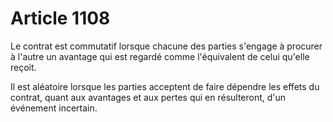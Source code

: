 # Article 1108

Le contrat est commutatif lorsque chacune des parties s'engage à procurer à l'autre un avantage qui est regardé comme l'équivalent de celui qu'elle reçoit.

Il est aléatoire lorsque les parties acceptent de faire dépendre les effets du contrat, quant aux avantages et aux pertes qui en résulteront, d'un événement incertain.
